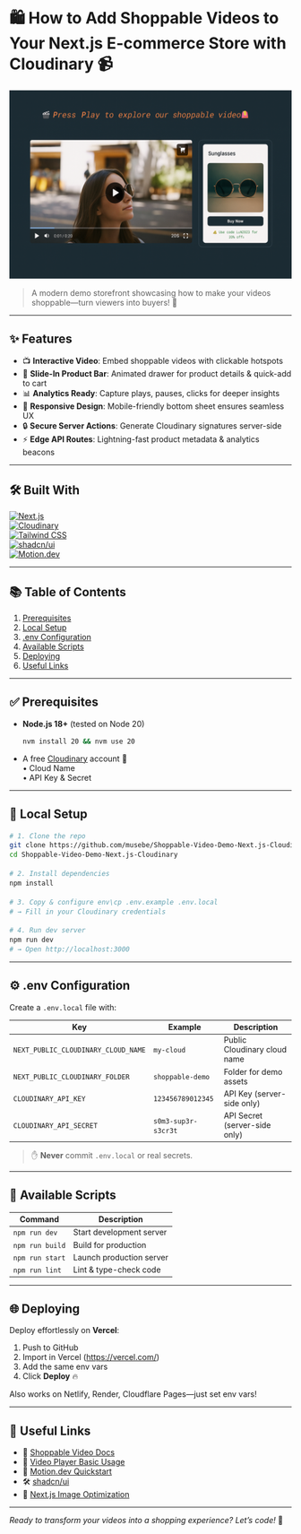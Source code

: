 # 🛍️ How to Add Shoppable Videos to Your Next.js E-commerce Store with Cloudinary 📹

![Shoppable Video Demo Preview](shoppable.png)

> A modern demo storefront showcasing how to make your videos shoppable—turn viewers into buyers! 🚀

---

## ✨ Features

- 📺 **Interactive Video**: Embed shoppable videos with clickable hotspots
- 🛒 **Slide-In Product Bar**: Animated drawer for product details & quick-add to cart
- 📊 **Analytics Ready**: Capture plays, pauses, clicks for deeper insights
- 📱 **Responsive Design**: Mobile-friendly bottom sheet ensures seamless UX
- 🔒 **Secure Server Actions**: Generate Cloudinary signatures server-side
- ⚡ **Edge API Routes**: Lightning-fast product metadata & analytics beacons

---

## 🛠️ Built With

[![Next.js](https://img.shields.io/badge/Next.js-15-blue?logo=next.js)](https://nextjs.org/)  
[![Cloudinary](https://img.shields.io/badge/Cloudinary-Video--Player-lightblue?logo=cloudinary)](https://cloudinary.com/)  
[![Tailwind CSS](https://img.shields.io/badge/Tailwind-4.0-38BDF8?logo=tailwindcss)](https://tailwindcss.com/)  
[![shadcn/ui](https://img.shields.io/badge/shadcn.ui-components-pink?logo=tailwindcss)](https://ui.shadcn.com/)  
[![Motion.dev](https://img.shields.io/badge/Motion.dev-framer--motion-orange?logo=motion)](https://motion.dev/)

---

## 📚 Table of Contents

1. [Prerequisites](#prerequisites)
2. [Local Setup](#local-setup)
3. [.env Configuration](#env-configuration)
4. [Available Scripts](#available-scripts)
5. [Deploying](#deploying)
6. [Useful Links](#useful-links)

---

## ✅ Prerequisites

- **Node.js 18+** (tested on Node 20)  
  ```bash
  nvm install 20 && nvm use 20
  ```
- A free [Cloudinary](https://cloudinary.com/) account 🔑  
  • Cloud Name  
  • API Key & Secret

---

## 🚀 Local Setup

```bash
# 1. Clone the repo
git clone https://github.com/musebe/Shoppable-Video-Demo-Next.js-Cloudinary.git
cd Shoppable-Video-Demo-Next.js-Cloudinary

# 2. Install dependencies
npm install

# 3. Copy & configure env\cp .env.example .env.local
# → Fill in your Cloudinary credentials

# 4. Run dev server
npm run dev
# → Open http://localhost:3000
```

---

## ⚙️ .env Configuration

Create a `.env.local` file with:

| Key                                 | Example             | Description                             |
|-------------------------------------|---------------------|-----------------------------------------|
| `NEXT_PUBLIC_CLOUDINARY_CLOUD_NAME` | `my-cloud`          | Public Cloudinary cloud name            |
| `NEXT_PUBLIC_CLOUDINARY_FOLDER`     | `shoppable-demo`    | Folder for demo assets                  |
| `CLOUDINARY_API_KEY`                | `123456789012345`   | API Key (server-side only)              |
| `CLOUDINARY_API_SECRET`             | `s0m3-sup3r-s3cr3t` | API Secret (server-side only)           |

> ✋ **Never** commit `.env.local` or real secrets.

---

## 📜 Available Scripts

| Command         | Description                            |
|-----------------|----------------------------------------|
| `npm run dev`   | Start development server               |
| `npm run build` | Build for production                   |
| `npm run start` | Launch production server               |
| `npm run lint`  | Lint & type-check code                 |

---

## 🌐 Deploying

Deploy effortlessly on **Vercel**:

1. Push to GitHub
2. Import in Vercel (https://vercel.com/)
3. Add the same env vars
4. Click **Deploy** 🔥

Also works on Netlify, Render, Cloudflare Pages—just set env vars!

---

## 🔗 Useful Links

- 📘 [Shoppable Video Docs](https://cloudinary.com/documentation/video_player_shoppable_videos)
- 📘 [Video Player Basic Usage](https://next.cloudinary.dev/cldvideoplayer/basic-usage)
- 💫 [Motion.dev Quickstart](https://motion.dev/docs/react-quick-start)
- 🛠 [shadcn/ui](https://ui.shadcn.com/)
- 🧠 [Next.js Image Optimization](https://nextjs.org/docs/app/building-your-application/optimizing/images)

---

_Ready to transform your videos into a shopping experience? Let’s code!_ 🎉

